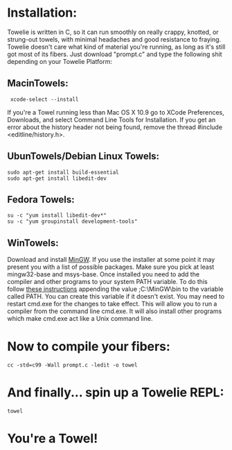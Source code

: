 # Installation:

Towelie is written in C, so it can run smoothly on really crappy, knotted, or strung-out towels, with minimal headaches and good resistance to fraying. Towelie doesn't care what kind of material you're running, as long as it's still got most of its fibers. Just download "prompt.c" and type the following shit depending on your Towelie Platform: 

## MacinTowels:
     
     xcode-select --install
     
If you're a Towel running less than Mac OS X 10.9 go to XCode Preferences, Downloads, and select Command Line Tools for Installation. If you get an error about the history header not being found, remove the thread #include <editline/history.h>.

## UbunTowels/Debian Linux Towels:

    sudo apt-get install build-essential
    sudo apt-get install libedit-dev
    
## Fedora Towels:

    su -c "yum install libedit-dev*"
    su -c "yum groupinstall development-tools"
    
## WinTowels:

Download and install [MinGW](http://www.mingw.org/). If you use the installer at some point it may present you with a list of possible packages. Make sure you pick at least mingw32-base and msys-base. Once installed you need to add the compiler and other programs to your system PATH variable. To do this follow [these instructions](http://www.computerhope.com/issues/ch000549.htm) appending the value ;C:\MinGW\bin to the variable called PATH. You can create this variable if it doesn't exist. You may need to restart cmd.exe for the changes to take effect. This will allow you to run a compiler from the command line cmd.exe. It will also install other programs which make cmd.exe act like a Unix command line.

# Now to compile your fibers:

    cc -std=c99 -Wall prompt.c -ledit -o towel

# And finally... spin up a Towelie REPL:

    towel
    
# You're a Towel!
